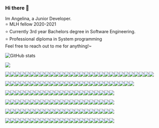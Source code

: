 ### Hi there 👋
Im Angelina, a Junior Developer.  
:star: MLH fellow 2020-2021  
:star: Currently 3rd year Bachelors degree in Software Engineering.  
:star: Professional diploma in System programming  
Feel free to reach out to me for anything!~

![GitHub stats](https://github-readme-stats.vercel.app/api?username=angelinag&show_icons=true&count_private=true&theme=synthwave)

![](https://profile-counter.glitch.me/angelinag/count.svg)

![](https://img.shields.io/badge/%20-%20-blue?style=flat-square&logo=angular&logoColor=blue)![](https://img.shields.io/badge/%20-%20-blue?style=flat-square&logo=angular&logoColor=blue)![](https://img.shields.io/badge/%20-%20-blue?style=flat-square&logo=angular&logoColor=blue)![](https://img.shields.io/badge/%20-%20-blue?style=flat-square&logo=angular&logoColor=blue)![](https://img.shields.io/badge/%20-%20-blue?style=flat-square&logo=angular&logoColor=blue)![](https://img.shields.io/badge/%20-%20-blue?style=flat-square&logo=angular&logoColor=blue)![](https://img.shields.io/badge/%20-%20-blue?style=flat-square&logo=angular&logoColor=blue)![](https://img.shields.io/badge/%20-%20-blue?style=flat-square&logo=angular&logoColor=blue)![](https://img.shields.io/badge/%20-%20-blue?style=flat-square&logo=angular&logoColor=blue)![](https://img.shields.io/badge/%20-%20-blue?style=flat-square&logo=angular&logoColor=blue)![](https://img.shields.io/badge/%20-%20-blue?style=flat-square&logo=angular&logoColor=blue)![](https://img.shields.io/badge/%20-%20-blue?style=flat-square&logo=angular&logoColor=blue)![](https://img.shields.io/badge/%20-%20-blue?style=flat-square&logo=angular&logoColor=blue)![](https://img.shields.io/badge/%20-%20-blue?style=flat-square&logo=angular&logoColor=blue)![](https://img.shields.io/badge/%20-%20-blue?style=flat-square&logo=angular&logoColor=blue)![](https://img.shields.io/badge/%20-%20-blue?style=flat-square&logo=angular&logoColor=blue)![](https://img.shields.io/badge/%20-%20-blue?style=flat-square&logo=angular&logoColor=blue)![](https://img.shields.io/badge/%20-%20-blue?style=flat-square&logo=angular&logoColor=blue)![](https://img.shields.io/badge/%20-%20-blue?style=flat-square&logo=angular&logoColor=blue)![](https://img.shields.io/badge/%20-%20-blue?style=flat-square&logo=angular&logoColor=blue)![](https://img.shields.io/badge/%20-%20-blue?style=flat-square&logo=angular&logoColor=blue)![](https://img.shields.io/badge/%20-%20-blue?style=flat-square&logo=angular&logoColor=blue)![](https://img.shields.io/badge/%20-%20-blue?style=flat-square&logo=angular&logoColor=blue)![](https://img.shields.io/badge/%20-%20-blue?style=flat-square&logo=angular&logoColor=blue)![](https://img.shields.io/badge/%20-%20-blue?style=flat-square&logo=angular&logoColor=blue)![](https://img.shields.io/badge/%20-%20-blue?style=flat-square&logo=angular&logoColor=blue)![](https://img.shields.io/badge/%20-%20-blue?style=flat-square&logo=angular&logoColor=blue)![](https://img.shields.io/badge/%20-%20-blue?style=flat-square&logo=angular&logoColor=blue)![](https://img.shields.io/badge/%20-%20-blue?style=flat-square&logo=angular&logoColor=blue)![](https://img.shields.io/badge/%20-%20-blue?style=flat-square&logo=angular&logoColor=blue)

![](https://img.shields.io/badge/%20-%20-blue?style=flat-square&logo=angular&logoColor=blue)![](https://img.shields.io/badge/%20-%20-blue?style=flat-square&logo=angular&logoColor=blue)![](https://img.shields.io/badge/%20-%20-yellow?style=flat-square&logo=angular&logoColor=yellow)![](https://img.shields.io/badge/%20-%20-yellow?style=flat-square&logo=angular&logoColor=yellow)![](https://img.shields.io/badge/%20-%20-yellow?style=flat-square&logo=angular&logoColor=yellow)![](https://img.shields.io/badge/%20-%20-yellow?style=flat-square&logo=angular&logoColor=yellow)![](https://img.shields.io/badge/%20-%20-blue?style=flat-square&logo=angular&logoColor=blue)![](https://img.shields.io/badge/%20-%20-blue?style=flat-square&logo=angular&logoColor=blue)![](https://img.shields.io/badge/%20-%20-yellow?style=flat-square&logo=angular&logoColor=yellow)![](https://img.shields.io/badge/%20-%20-yellow?style=flat-square&logo=angular&logoColor=yellow)![](https://img.shields.io/badge/%20-%20-yellow?style=flat-square&logo=angular&logoColor=yellow)![](https://img.shields.io/badge/%20-%20-yellow?style=flat-square&logo=angular&logoColor=yellow)![](https://img.shields.io/badge/%20-%20-yellow?style=flat-square&logo=angular&logoColor=yellow)![](https://img.shields.io/badge/%20-%20-blue?style=flat-square&logo=angular&logoColor=blue)![](https://img.shields.io/badge/%20-%20-yellow?style=flat-square&logo=angular&logoColor=yellow)![](https://img.shields.io/badge/%20-%20-yellow?style=flat-square&logo=angular&logoColor=yellow)![](https://img.shields.io/badge/%20-%20-yellow?style=flat-square&logo=angular&logoColor=yellow)![](https://img.shields.io/badge/%20-%20-yellow?style=flat-square&logo=angular&logoColor=yellow)![](https://img.shields.io/badge/%20-%20-yellow?style=flat-square&logo=angular&logoColor=yellow)[](https://img.shields.io/badge/%20-%20-blue?style=flat-square&logo=angular&logoColor=blue)![](https://img.shields.io/badge/%20-%20-blue?style=flat-square&logo=angular&logoColor=blue)![](https://img.shields.io/badge/%20-%20-yellow?style=flat-square&logo=angular&logoColor=yellow)![](https://img.shields.io/badge/%20-%20-yellow?style=flat-square&logo=angular&logoColor=yellow)![](https://img.shields.io/badge/%20-%20-yellow?style=flat-square&logo=angular&logoColor=yellow)![](https://img.shields.io/badge/%20-%20-yellow?style=flat-square&logo=angular&logoColor=yellow)![](https://img.shields.io/badge/%20-%20-yellow?style=flat-square&logo=angular&logoColor=yellow)![](https://img.shields.io/badge/%20-%20-blue?style=flat-square&logo=angular&logoColor=blue)

![](https://img.shields.io/badge/%20-%20-blue?style=flat-square&logo=angular&logoColor=blue)![](https://img.shields.io/badge/%20-%20-yellow?style=flat-square&logo=angular&logoColor=yellow)![](https://img.shields.io/badge/%20-%20-blue?style=flat-square&logo=angular&logoColor=blue)![](https://img.shields.io/badge/%20-%20-blue?style=flat-square&logo=angular&logoColor=blue)![](https://img.shields.io/badge/%20-%20-yellow?style=flat-square&logo=angular&logoColor=yellow)![](https://img.shields.io/badge/%20-%20-blue?style=flat-square&logo=angular&logoColor=blue)![](https://img.shields.io/badge/%20-%20-blue?style=flat-square&logo=angular&logoColor=blue)![](https://img.shields.io/badge/%20-%20-yellow?style=flat-square&logo=angular&logoColor=yellow)![](https://img.shields.io/badge/%20-%20-blue?style=flat-square&logo=angular&logoColor=blue)![](https://img.shields.io/badge/%20-%20-blue?style=flat-square&logo=angular&logoColor=blue)![](https://img.shields.io/badge/%20-%20-yellow?style=flat-square&logo=angular&logoColor=yellow)![](https://img.shields.io/badge/%20-%20-blue?style=flat-square&logo=angular&logoColor=blue)![](https://img.shields.io/badge/%20-%20-yellow?style=flat-square&logo=angular&logoColor=yellow)![](https://img.shields.io/badge/%20-%20-blue?style=flat-square&logo=angular&logoColor=blue)![](https://img.shields.io/badge/%20-%20-blue?style=flat-square&logo=angular&logoColor=blue)![](https://img.shields.io/badge/%20-%20-yellow?style=flat-square&logo=angular&logoColor=yellow)![](https://img.shields.io/badge/%20-%20-blue?style=flat-square&logo=angular&logoColor=blue)![](https://img.shields.io/badge/%20-%20-yellow?style=flat-square&logo=angular&logoColor=yellow)![](https://img.shields.io/badge/%20-%20-blue?style=flat-square&logo=angular&logoColor=blue)![](https://img.shields.io/badge/%20-%20-blue?style=flat-square&logo=angular&logoColor=blue)![](https://img.shields.io/badge/%20-%20-yellow?style=flat-square&logo=angular&logoColor=yellow)![](https://img.shields.io/badge/%20-%20-blue?style=flat-square&logo=angular&logoColor=blue)


![](https://img.shields.io/badge/%20-%20-blue?style=flat-square&logo=angular&logoColor=blue)![](https://img.shields.io/badge/%20-%20-yellow?style=flat-square&logo=angular&logoColor=yellow)![](https://img.shields.io/badge/%20-%20-blue?style=flat-square&logo=angular&logoColor=blue)![](https://img.shields.io/badge/%20-%20-blue?style=flat-square&logo=angular&logoColor=blue)![](https://img.shields.io/badge/%20-%20-yellow?style=flat-square&logo=angular&logoColor=yellow)![](https://img.shields.io/badge/%20-%20-blue?style=flat-square&logo=angular&logoColor=blue)![](https://img.shields.io/badge/%20-%20-blue?style=flat-square&logo=angular&logoColor=blue)![](https://img.shields.io/badge/%20-%20-yellow?style=flat-square&logo=angular&logoColor=yellow)![](https://img.shields.io/badge/%20-%20-blue?style=flat-square&logo=angular&logoColor=blue)![](https://img.shields.io/badge/%20-%20-blue?style=flat-square&logo=angular&logoColor=blue)![](https://img.shields.io/badge/%20-%20-yellow?style=flat-square&logo=angular&logoColor=yellow)![](https://img.shields.io/badge/%20-%20-blue?style=flat-square&logo=angular&logoColor=blue)![](https://img.shields.io/badge/%20-%20-yellow?style=flat-square&logo=angular&logoColor=yellow)![](https://img.shields.io/badge/%20-%20-blue?style=flat-square&logo=angular&logoColor=blue)![](https://img.shields.io/badge/%20-%20-blue?style=flat-square&logo=angular&logoColor=blue)![](https://img.shields.io/badge/%20-%20-yellow?style=flat-square&logo=angular&logoColor=yellow)![](https://img.shields.io/badge/%20-%20-blue?style=flat-square&logo=angular&logoColor=blue)![](https://img.shields.io/badge/%20-%20-yellow?style=flat-square&logo=angular&logoColor=yellow)![](https://img.shields.io/badge/%20-%20-yellow?style=flat-square&logo=angular&logoColor=yellow)![](https://img.shields.io/badge/%20-%20-yellow?style=flat-square&logo=angular&logoColor=yellow)![](https://img.shields.io/badge/%20-%20-yellow?style=flat-square&logo=angular&logoColor=yellow)![](https://img.shields.io/badge/%20-%20-blue?style=flat-square&logo=angular&logoColor=blue)


![](https://img.shields.io/badge/%20-%20-blue?style=flat-square&logo=angular&logoColor=blue)![](https://img.shields.io/badge/%20-%20-yellow?style=flat-square&logo=angular&logoColor=yellow)![](https://img.shields.io/badge/%20-%20-blue?style=flat-square&logo=angular&logoColor=blue)![](https://img.shields.io/badge/%20-%20-blue?style=flat-square&logo=angular&logoColor=blue)![](https://img.shields.io/badge/%20-%20-yellow?style=flat-square&logo=angular&logoColor=yellow)![](https://img.shields.io/badge/%20-%20-blue?style=flat-square&logo=angular&logoColor=blue)![](https://img.shields.io/badge/%20-%20-blue?style=flat-square&logo=angular&logoColor=blue)![](https://img.shields.io/badge/%20-%20-yellow?style=flat-square&logo=angular&logoColor=yellow)![](https://img.shields.io/badge/%20-%20-blue?style=flat-square&logo=angular&logoColor=blue)![](https://img.shields.io/badge/%20-%20-blue?style=flat-square&logo=angular&logoColor=blue)![](https://img.shields.io/badge/%20-%20-yellow?style=flat-square&logo=angular&logoColor=yellow)![](https://img.shields.io/badge/%20-%20-blue?style=flat-square&logo=angular&logoColor=blue)![](https://img.shields.io/badge/%20-%20-yellow?style=flat-square&logo=angular&logoColor=yellow)![](https://img.shields.io/badge/%20-%20-yellow?style=flat-square&logo=angular&logoColor=yellow)![](https://img.shields.io/badge/%20-%20-yellow?style=flat-square&logo=angular&logoColor=yellow)![](https://img.shields.io/badge/%20-%20-yellow?style=flat-square&logo=angular&logoColor=yellow)![](https://img.shields.io/badge/%20-%20-blue?style=flat-square&logo=angular&logoColor=blue)![](https://img.shields.io/badge/%20-%20-yellow?style=flat-square&logo=angular&logoColor=yellow)![](https://img.shields.io/badge/%20-%20-blue?style=flat-square&logo=angular&logoColor=blue)![](https://img.shields.io/badge/%20-%20-blue?style=flat-square&logo=angular&logoColor=blue)![](https://img.shields.io/badge/%20-%20-blue?style=flat-square&logo=angular&logoColor=blue)![](https://img.shields.io/badge/%20-%20-blue?style=flat-square&logo=angular&logoColor=blue)

![](https://img.shields.io/badge/%20-%20-blue?style=flat-square&logo=angular&logoColor=blue)![](https://img.shields.io/badge/%20-%20-blue?style=flat-square&logo=angular&logoColor=blue)![](https://img.shields.io/badge/%20-%20-yellow?style=flat-square&logo=angular&logoColor=yellow)![](https://img.shields.io/badge/%20-%20-yellow?style=flat-square&logo=angular&logoColor=yellow)![](https://img.shields.io/badge/%20-%20-blue?style=flat-square&logo=angular&logoColor=blue)![](https://img.shields.io/badge/%20-%20-yellow?style=flat-square&logo=angular&logoColor=yellow)![](https://img.shields.io/badge/%20-%20-blue?style=flat-square&logo=angular&logoColor=blue)![](https://img.shields.io/badge/%20-%20-yellow?style=flat-square&logo=angular&logoColor=yellow)![](https://img.shields.io/badge/%20-%20-blue?style=flat-square&logo=angular&logoColor=blue)![](https://img.shields.io/badge/%20-%20-blue?style=flat-square&logo=angular&logoColor=blue)![](https://img.shields.io/badge/%20-%20-yellow?style=flat-square&logo=angular&logoColor=yellow)![](https://img.shields.io/badge/%20-%20-blue?style=flat-square&logo=angular&logoColor=blue)![](https://img.shields.io/badge/%20-%20-blue?style=flat-square&logo=angular&logoColor=blue)![](https://img.shields.io/badge/%20-%20-blue?style=flat-square&logo=angular&logoColor=blue)![](https://img.shields.io/badge/%20-%20-blue?style=flat-square&logo=angular&logoColor=blue)![](https://img.shields.io/badge/%20-%20-yellow?style=flat-square&logo=angular&logoColor=yellow)![](https://img.shields.io/badge/%20-%20-blue?style=flat-square&logo=angular&logoColor=blue)![](https://img.shields.io/badge/%20-%20-yellow?style=flat-square&logo=angular&logoColor=yellow)![](https://img.shields.io/badge/%20-%20-yellow?style=flat-square&logo=angular&logoColor=yellow)![](https://img.shields.io/badge/%20-%20-yellow?style=flat-square&logo=angular&logoColor=yellow)![](https://img.shields.io/badge/%20-%20-blue?style=flat-square&logo=angular&logoColor=blue)![](https://img.shields.io/badge/%20-%20-blue?style=flat-square&logo=angular&logoColor=blue)

<!--
**angelinag/angelinag** is a ✨ _special_ ✨ repository because its `README.md` (this file) appears on your GitHub profile.

Here are some ideas to get you started:

- 🔭 I’m currently working on ...
- 🌱 I’m currently learning ...
- 👯 I’m looking to collaborate on ...
- 🤔 I’m looking for help with ...
- 💬 Ask me about ...
- 📫 How to reach me: ...
- 😄 Pronouns: ...
- ⚡ Fun fact: ...
-->

